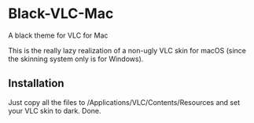 # Black-VLC-Mac
A black theme for VLC for Mac

This is the really lazy realization of a non-ugly VLC skin for macOS (since the skinning system only is for Windows).

## Installation

Just copy all the files to /Applications/VLC/Contents/Resources and set your VLC skin to dark. Done.
